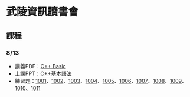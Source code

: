 # 武陵資訊讀書會
## 課程
### 8/13
- 講義PDF：[C++ Basic](https://github.com/jayin92/wulingInfor/raw/master/C%2B%2BBasic/C%2B%2BBasic.pdf)
- 上課PPT：[C++基本語法](https://github.com/jayin92/wulingInfor/raw/master/C%2B%2BBasic/C%E5%9F%BA%E6%9C%AC%E8%AA%9E%E6%B3%95.pptx)
- 練習題：[1001](http://3dfa7fed3c4e.ngrok.io/problem/1001)、[1002](http://3dfa7fed3c4e.ngrok.io/problem/1002)、[1003](http://3dfa7fed3c4e.ngrok.io/problem/1003)、[1004](http://3dfa7fed3c4e.ngrok.io/problem/1004)、[1005](http://3dfa7fed3c4e.ngrok.io/problem/1005)、[1006](http://3dfa7fed3c4e.ngrok.io/problem/1006)、[1007](http://3dfa7fed3c4e.ngrok.io/problem/1007)、[1008](http://3dfa7fed3c4e.ngrok.io/problem/1008)、[1009](http://3dfa7fed3c4e.ngrok.io/problem/1009)、[1010](http://3dfa7fed3c4e.ngrok.io/problem/1010)、[1011](http://3dfa7fed3c4e.ngrok.io/problem/1011)
